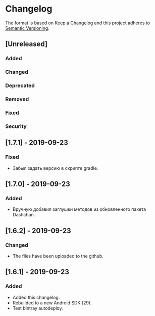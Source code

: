 # Changelog
The format is based on [Keep a Changelog](http://keepachangelog.com/en/1.0.0/)
and this project adheres to [Semantic Versioning](http://semver.org/spec/v2.0.0.html).

## [Unreleased]
### Added
### Changed
### Deprecated
### Removed
### Fixed
### Security


## [1.7.1] - 2019-09-23
### Fixed
- Забыл задать версию в скрипте gradle.

## [1.7.0] - 2019-09-23
### Added
- Вручную добавил заглушки методов из обновленного пакета Dashchan.

## [1.6.2] - 2019-09-23
### Changed
- The files have been uploaded to the github.

## [1.6.1] - 2019-09-23
### Added
- Added this changelog.
- Rebuilded to a new Android SDK (29).
- Test bintray autodeploy.
